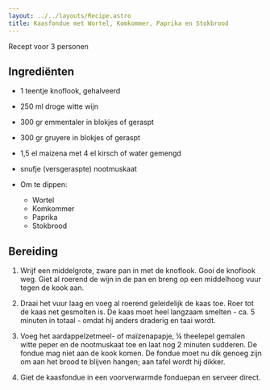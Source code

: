```yaml
---
layout: ../../layouts/Recipe.astro
title: Kaasfondue met Wortel, Komkommer, Paprika en Stokbrood
---
```

R﻿ecept voor 3 personen

## Ingrediënten

* 1﻿ teentje knoflook, gehalveerd
* 2﻿50 ml droge witte wijn
* 3﻿00 gr emmentaler in blokjes of geraspt
* 3﻿00 gr gruyere in blokjes of geraspt
* 1﻿,5 el maizena  met 4 el kirsch of water gemengd
* s﻿nufje (versgeraspte) nootmuskaat
* O﻿m te dippen:

  * W﻿ortel
  * K﻿omkommer
  * P﻿aprika
  * S﻿tokbrood



## Bereiding

1. Wrijf een middelgrote, zware pan in met de knoflook. Gooi de knoflook weg. Giet al roerend de wijn in de pan en breng op een middelhoog vuur tegen de kook aan.


2. Draai het vuur laag en voeg al roerend geleidelijk de kaas toe. Roer tot de kaas net gesmolten is. De kaas moet heel langzaam smelten - ca. 5 minuten in totaal - omdat hij anders draderig en taai wordt.
3. Voeg het aardappelzetmeel- of maïzenapapje, ¼ theelepel gemalen witte peper en de nootmuskaat toe en laat nog 2 minuten sudderen. De fondue mag niet aan de kook komen. De fondue moet nu dik genoeg zijn om aan het brood te blijven hangen; aan tafel wordt hij dikker.
4. Giet de kaasfondue in een voorverwarmde fonduepan en serveer direct.